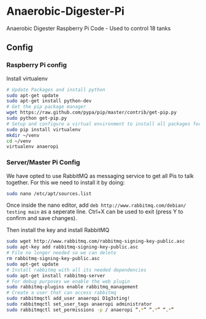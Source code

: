 # Anaerobic-Digester-Pi
Anaerobic Digester Raspberry Pi Code - Used to control 18 tanks 

## Config
### Raspberry Pi config
Install virtualenv
```bash
# Update Packages and install python
sudo apt-get update
sudo apt-get install python-dev
# Get the pip package manager
wget https://raw.github.com/pypa/pip/master/contrib/get-pip.py
sudo python get-pip.py
# Setup and configure a virtual environment to install all packages for our scripts
sudo pip install virtualenv
mkdir ~/venv
cd ~/venv
virtualenv anaeropi
```

### Server/Master Pi Config
We have opted to use RabbitMQ as messaging service to get all Pis to talk together. For this we need to install it by doing:
```bash
sudo nano /etc/apt/sources.list
```
Once inside the nano editor, add ```deb http://www.rabbitmq.com/debian/ testing main``` as a seperate line. Ctrl+X can be used to exit (press Y to confirm and save changes).

Then install the key and install RabbitMQ

```bash
sudo wget http://www.rabbitmq.com/rabbitmq-signing-key-public.asc
sudo apt-key add rabbitmq-signing-key-public.asc
# File no longer needed so we can delete
rm rabbitmq-signing-key-public.asc
sudo apt-get update
# Install rabbitmq with all its needed dependencies
sudo apt-get install rabbitmq-server
# For debug purposes we enable the web plugin
sudo rabbitmq-plugins enable rabbitmq_management
# Create a user that can access rabbitmq
sudo rabbitmqctl add_user anaeropi D1g3sting!
sudo rabbitmqctl set_user_tags anaeropi administrator
sudo rabbitmqctl set_permissions -p / anaeropi “.*” “.*” “.*”
```

